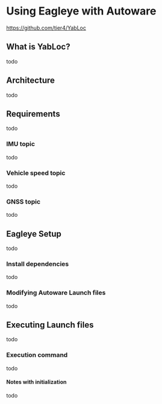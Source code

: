 # Using Eagleye with Autoware

<https://github.com/tier4/YabLoc>

## What is YabLoc?

todo

## Architecture

todo

## Requirements

todo

### IMU topic

todo

### Vehicle speed topic

todo

### GNSS topic

todo

## Eagleye Setup

todo

### Install dependencies

todo

### Modifying Autoware Launch files

todo

## Executing Launch files

todo

### Execution command

todo

#### Notes with initialization

todo
